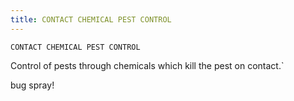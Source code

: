 ```yaml
---
title: CONTACT CHEMICAL PEST CONTROL
---
```

`CONTACT CHEMICAL PEST CONTROL`

Control of pests through chemicals which kill the pest on contact.`

bug spray!